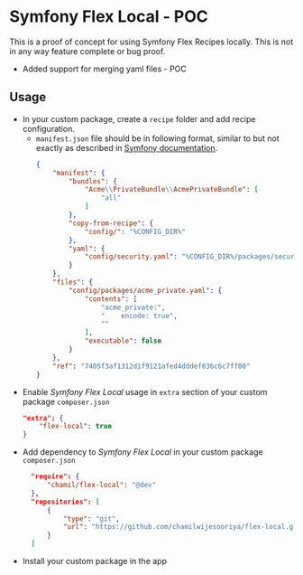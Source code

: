 # Symfony Flex Local - POC

This is a proof of concept for using Symfony Flex Recipes locally. This is not in any way feature complete or bug proof.

* Added support for merging yaml files - POC

## Usage
* In your custom package, create a `recipe` folder and add recipe configuration.
  * `manifest.json` file should be in following format, similar to but not exactly as described in [Symfony documentation](https://symfony.com/doc/current/setup/flex_private_recipes.html).
    ```json
    {
        "manifest": {
            "bundles": {
                "Acme\\PrivateBundle\\AcmePrivateBundle": [
                    "all"
                ]
            },
            "copy-from-recipe": {
                "config/": "%CONFIG_DIR%"
            },
            "yaml": {
                "config/security.yaml": "%CONFIG_DIR%/packages/security.yaml"
            }
        },
        "files": {
            "config/packages/acme_private.yaml": {
                "contents": [
                    "acme_private:",
                    "    encode: true",
                    ""
                ],
                "executable": false
            }
        },
        "ref": "7405f3af1312d1f9121afed4dddef636c6c7ff00"
    }
    ```
* Enable _Symfony Flex Local_ usage in `extra` section of your custom package `composer.json`
  ```json
  "extra": {
      "flex-local": true
  }
  ```
* Add dependency to _Symfony Flex Local_ in your custom package `composer.json`
  ```json
    "require": {
        "chamil/flex-local": "@dev"
    },
    "repositories": [
        {
            "type": "git",
            "url": "https://github.com/chamilwijesooriya/flex-local.git"
        }
    ]
  ```
* Install your custom package in the app 